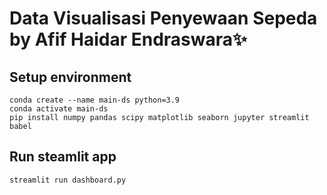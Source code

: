 # Data Visualisasi Penyewaan Sepeda by Afif Haidar Endraswara✨

## Setup environment
```
conda create --name main-ds python=3.9
conda activate main-ds
pip install numpy pandas scipy matplotlib seaborn jupyter streamlit babel
```

## Run steamlit app
```
streamlit run dashboard.py
```
